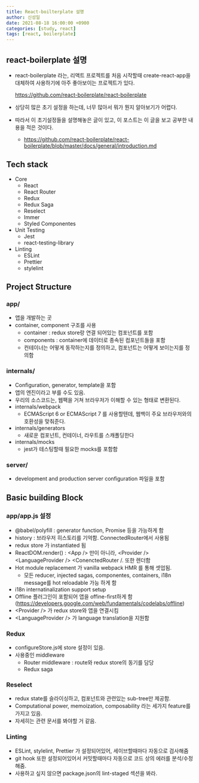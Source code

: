 ```yaml
---
title: React-boilterplate 설명
author: 신성일
date: 2021-08-18 16:00:00 +0900
categories: [study, react]
tags: [react, boilerplate]
---
```


## react-boilerplate 설명

- react-boilerplate 라는, 리액트 프로젝트를 처음 시작할때 create-react-app을 대체하여 사용하기에 아주 좋아보이는 프로젝트가 있다.

  https://github.com/react-boilerplate/react-boilerplate

- 상당히 많은 초기 설정을 하는데, 너무 많아서 뭐가 뭔지 알아보기가 어렵다.

- 따라서 이 초기설정들을 설명해놓은 글이 있고, 이 포스트는 이 글을 보고 공부한 내용을 적은 것이다.

  - https://github.com/react-boilerplate/react-boilerplate/blob/master/docs/general/introduction.md

## Tech stack

- Core
  - React
  - React Router
  - Redux
  - Redux Saga
  - Reselect
  - Immer
  - Styled Componentes
- Unit Testing
  - Jest
  - react-testing-library
- Linting
  - ESLint
  - Prettier
  - stylelint

## Project Structure

### app/

- 앱을 개발하는 곳
- container, component 구조를 사용
  - container : redux store랑 연결 되어있는 컴포넌트를 포함
  - components : container에 데이터로 종속된 컴포넌트들을 포함
  - 컨테이너는 어떻게 동작하는지를 정의하고, 컴포넌트는 어떻게 보이는지를 정의함

### internals/

- Configuration, generator, template을 포함
- 앱의 엔진이라고 부를 수도 있음.
- 우리의 소스코드는, 웹팩을 거쳐 브라우저가 이해할 수 있는 형태로 변환된다.
- internals/webpack
  - ECMAScript 6 or ECMAScript 7 를 사용할텐데, 웹백이 주요 브라우저와의 호환성을 맞춰준다.
- internals/generators
  - 새로운 컴포넌트, 컨테이너, 라우트를 스캐폴딩한다
- internals/mocks
  - jest가 테스팅할때 필요한 mocks를 포함함

### server/

- development and production server configuration 파일을 포함

## Basic building Block

### app/app.js 설정

- @babel/polyfill : generator function, Promise 등을 가능하게 함
- history : 브라우저 히스토리를 기억함. ConnectedRouter에서 사용됨
- redux store 가 instantiated 됨
- ReactDOM.render() : \<App /\> 만이 아니라, \<Provider /> \<LanguageProvider /> \<ConenctedRouter /. 또한 렌더함
- Hot module replacement 가 vanilla webpack HMR 를 통해 셋업됨.
  - 모든 reducer, injected sagas, componentes, containers, i18n message를 hot reloadable 가능 하게 함
- i18n internatinalization support setup
- Offline 플러그인이 포함되어 앱을 offine-first하게 함(https://developers.google.com/web/fundamentals/codelabs/offline)
- \<Provider /> 가 redux store와 앱을 연결시킴
- \<LanguageProvider /> 가 language translation을 지원함

### Redux

- configureStore.js에 store 설정이 있음.
- 사용중인 middleware
  - Router middleware : route와 redux store의 동기를 담당
  - Redux saga

### Reselect

- redux state를 슬라이싱하고, 컴포넌트와 관련있는 sub-tree만 제공함.
- Computational power, memoization, composability 라는 세가지 feature를 가지고 있음.
- 자세히는 관련 문서를 봐야할 거 같음.

### Linting

- ESLint, stylelint, Prettier 가 설정되어있어, 세이브할때마다 자동으로 검사해줌
- git hook 또한 설정되어있어서 커밋할때마다 자동으로 코드 상의 에러를 분석/수정 해줌.
- 사용하고 싶지 않으면 package.json의 lint-staged 섹션을 봐라.
